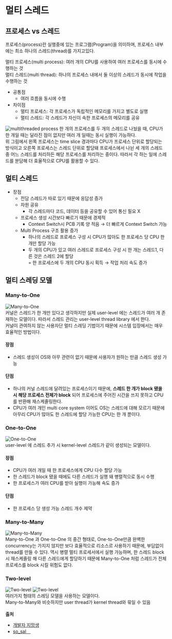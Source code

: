 # 멀티 스레드
## 프로세스 vs 스레드
프로세스(process)란 실행중에 있는 프로그램(Program)을 의미하며, 프로세스 내부에는 최소 하나의 스레드(thread)를 가지고있다.  

멀티 프로세스(multi process): 여러 개의 CPU를 사용하여 여러 프로세스를 동시에 수행하는 것  
멀티 스레드(multi thread): 하나의 프로세스 내에서 둘 이상의 스레드가 동시에 작업을 수행하는 것
- 공통점
  - 여러 흐름을 동시에 수행
- 차이점
  - 멀티 프로세스: 각 프로세스가 독립적인 메모리를 가지고 별도로 실행
  - 멀티 스레드: 각 스레드가 자신이 속한 프로세스의 메모리를 공유  

![multithreaded process](https://t1.daumcdn.net/cfile/tistory/998BB43D5A6E7E6912)
한 개의 프로세스를 두 개의 스레드로 나눴을 때, CPU가 한 개일 때는 달라진 점이 없지만 여러 개 일때는 동시 실행이 가능하다.  
위 그림에서 왼쪽 프로세스는 time slice 경과마다 CPU가 프로세스 단위로 할당되는 방식이고 오른쪽 프로세스는 스레드 단위로 할당돼 프로세스에서 나뉜 세 개의 스레드 중 어느 스레드를 처리하든 해당 프로세스를 처리하는 중이다.
따라서 각 하는 일에 스레드를 분담해 더 효율적으로 CPU를 활용할 수 있다.

## 멀티 스레드

- 장점
  - 전담 스레드가 따로 있기 때문에 응답성 증가
  - 자원 공유
    - 각 스레드마다 코드, 데이터 등을 공유할 수 있어 통신 필요 X
  - 프로세스 생성 시간보다 빠르기 때문에 경제적
    - Context Switch시 PCB 기록 양 적음
    → 더 빠르게 Context Switch 가능
  - Multi Process 구조 활용 증가
    - 하나의 스레드로 프로세스 구성 시 CPU가 많아도 한 프로세스 당 CPU 한 개만 할당 가능
    - 두 개의 CPU가 있고 여러 스레드로 프로세스 구성 시 한 개는 스레드1, 다른 것은 스레드 2에 할당  
      = 한 프로세스에 두 개의 CPU 동시 획득
      → 작업 처리 속도 증가

## 멀티 스레딩 모델
### Many-to-One
![Many-to-One](https://static.javatpoint.com/operating-system/images/multithreading-models-in-operating-system3.png)  
커널은 스레드가 한 개만 있다고 생각하지만 실제 user-level 에는 스레드가 여러 개 존재하는 모델이다. 따라서 스레드 관리는 user-level thread library 에서 한다.  
커널이 관여하지 않는 사용자단 멀티 스레딩 기법이기 때문에 시스템 입장에서는 매우 효율적인 방법이다.  
#### 장점
- 스레드 생성이 OS와 아무 관련이 없기 때문에 사용자가 원하는 만큼 스레드 생성 가능
#### 단점
- 하나의 커널 스레드에 달려있는 프로세스이기 때문에, **스레드 한 개가 block 됐을 시 해당 프로세스 전체가 block** 되어 프로세스에 주어진 시간을 쓰지 못하고 CPU를 반환해 재스케줄링한다. 
- CPU가 여러 개인 multi core system 이어도 OS는 스레드에 대해 모르기 때문에 아무리 CPU가 많아도 한 스레드에 할당 가능한 CPU는 한 개 뿐이다.

### One-to-One
![One-to-One](https://static.javatpoint.com/operating-system/images/multithreading-models-in-operating-system4.png)  
user-level 에 스레드 추가 시 kernel-level 스레드가 같이 생성되는 모델이다.
#### 장점
- CPU가 여러 개일 때 한 프로세스에게 CPU 다수 할당 가능
- 한 스레드가 block 됐을 때에도 다른 스레드가 실행 돼 병렬적으로 동시 수행
- 한 프로세스가 여러 CPU를 받아 실행이 가능해 속도 증가
#### 단점
- 한 프로세스 당 생성 가능 스레드 개수 제약

### Many-to-Many
![Many-to-Many](https://static.javatpoint.com/operating-system/images/multithreading-models-in-operating-system5.png)  
Many-to-One 과 One-to-One 의 중간 형태로, One-to-One만큼 완벽한 concurrency는 가지지 않지만 보다 효율적으로 리소스르 사용하기 때문에, 부담없이 thread를 만들 수 있다.
역시 병렬 멀티 프로세서에서 실행 가능하며, 한 스레드 block 시 재스케줄링 해 다른 스레드에게 할당하기 때문에 Many-to-One 처럼 스레드가 전체 프로세스를 block 시킬 위험도 없다.

### Two-level
![Two-level](https://static.javatpoint.com/operating-system/images/multithreading-models-in-operating-system3.png)
![Two-level](https://static.javatpoint.com/operating-system/images/multithreading-models-in-operating-system4.png)   
여러가지 형태의 스레딩 모델을 사용하는 모델이다.  
Many-to-Many와 비슷하지만 user thread가 kernel thread와 묶일 수 있음
<br><br>
**출처**  
- [개발자 지망생](https://blockdmask.tistory.com/22)
- [so_sal　](https://sosal.kr/600) 